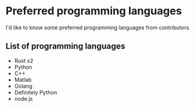 # Preferred programming languages
I'd like to know some preferred programming languages from contributors

## List of programming languages
- Rust x2
- Python
- C++
- Matlab
- Golang
- Definitely Python
- node.js
